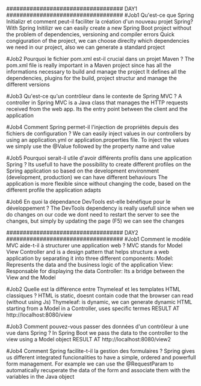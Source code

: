 ###################################   DAY1   ###################################
#Job1
Qu'est-ce que Spring Initializr et comment peut-il faciliter la création d'un nouveau projet Spring?
With Spring Initilizr we can easily create a new Spring Boot project without the problem of dependencies, versioning and compiler errors
Quick congiguration of the project, we can choose direclty which dependencies we need in our project, also we can generate a standard project

#Job2
Pourquoi le fichier pom.xml est-il crucial dans un projet Maven ?
The pom.xml file is really important in a Maven project since has all the informations necessary to build and manage the project
It defines all the dependencies, plugins for the build, project structur and manage the different versions

#Job3
Qu'est-ce qu'un contrôleur dans le contexte de Spring MVC ?
A controller in Spring MVC is a Java class that manages the HTTP requests received from the web app.
Its the entry point between the client and the application

#Job4
Comment Spring permet-il l'injection de propriétés depuis des fichiers de configuration ?
We can easily inject values in our controllers by using an application.yml or application.properties file.
To inject the values we simply use the @Value followed by the property name and value

#Job5
Pourquoi serait-il utile d'avoir différents profils dans une application Spring ?
Its usefull to have the possibility to create different profiles on the Spring application so based on the development environment (development, production) we can have different behaviours
The application is more flexible since without changing the code, based on the different profile the application adapts

#Job6
En quoi la dépendance DevTools est-elle bénéfique pour le développement ?
The DevTools dependency is really usefull since when we do changes on our code we dont need to restart the server to see the changes, but simply by updating the page (F5) we can see the changes

###################################   DAY2   ###################################
#Job1
Comment le modèle MVC aide-t-il à structurer une application web ?
MVC stands for Model View Controller and is a design pattern that helps structure a web application by separating it into three different components:
Model: Represents the data and the business logic of the application
View: Responsable for displaying the data
Controller: Its a bridge between the View and the Model

#Job2
Quelle est la différence entre Thymeleaf et les templates HTML classiques ?
HTML is static, doesnt contain code that the browser can read (without using Js)
Thymeleaf: is dynamic, we can generate dynamic HTML starting from a Model in a Controller, uses specific termes
RESULT AT http://localhost:8080/view

#Job3
Comment pouvez-vous passer des données d'un contrôleur à une vue dans Spring ?
In Spring Boot we pass the data to the controller to the view using a Model object
RESULT AT http://localhost:8080/view2

#Job4
Comment Spring facilite-t-il la gestion des formulaires ?
Spring gives us different integrated funcionalities to have a simple, ordered and powerfull form management.
For example we can use the @RequestParam to automatically recuperate the data of the form and associate them with the variables in the Java object